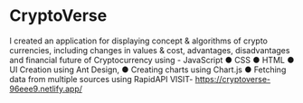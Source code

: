 # CryptoVerse
I created an application for displaying concept &amp; algorithms of crypto currencies, including changes in values &amp; cost, advantages, disadvantages and financial future of Cryptocurrency using - JavaScript ● CSS ● HTML ● UI Creation using Ant Design, ● Creating charts using Chart.js ● Fetching data from multiple sources using RapidAPI VISIT- https://cryptoverse-96eee9.netlify.app/

